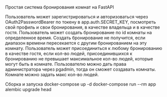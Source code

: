 Простая система бронирования комнат на FastAPI

Пользователь может зарегистрироваться и авторизоваться через OAuth2PasswordBearer по токену в app.auth.SECRET_KEY, посмотреть свой профиль и свои бронирования, в качестве владельца и в качестве гостя. 
Пользователь может создать бронирование по id комнаты на определенное время. Создать бронирование не получится, если диапазон времени пересекается с другим бронированием на эту комнату.
Пользователь может присоединиться к любому бронированию в качестве гостя, если кол-во людей, присоединившихся к бронированию не превышает максимальное кол-во людей, которые могут быть в комнате. 
Пользователю можно дать права администратора через pgadmin, тогда он сможет создавать комнаты. Комнате можно задать макс кол-во людей.

Сборка и запуска
  docker-compose up -d
  docker-compose run --rm app alembic upgrade head
